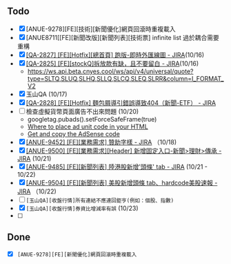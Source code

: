 ## Todo
* [x] [ANUE-9278][FE][技術][新聞優化]網頁回滾時重複載入
* [x] [ANUE8711[[FE][新聞改版][新聞列表][技術票] infinite list 過於耦合需要重構
* [x] [[QA-2827] [FE][Hotfix][總首頁] 跑版-即時外匯線圖 - JIRA](https://cnyesrd.atlassian.net/browse/QA-2827)(10/16)
* [x] [[QA-2825] [FE][stockQ]拆放款有缺，且不要留白 - JIRA](https://cnyesrd.atlassian.net/browse/QA-2825)(10/16)
	* https://ws.api.beta.cnyes.cool/ws/api/v4/universal/quote?type=SLTQ,SLUQ,SLHQ,SLLQ,SLCQ,SLEQ,SLRR&column=I_FORMAT_V2 
* [x] 玉山QA (10/17)
* [x] [[QA-2828] [FE][Hotfix] 麵包屑導引錯誤導致404（新聞-ETF） - JIRA](https://cnyesrd.atlassian.net/browse/QA-2828)
* [ ] 檢查虛擬貨幣頁面廣告不出來問題 (10/20)
	* googletag.pubads().setForceSafeFrame(true)
	* [Where to place ad unit code in your HTML](https://support.google.com/adsense/answer/9190028)
	* [Get and copy the AdSense code](https://support.google.com/adsense/answer/9274019)
* [x] [[ANUE-9452] [FE][業務需求] 贊助字樣 - JIRA](https://cnyesrd.atlassian.net/browse/ANUE-9452) （10/18)
* [x] [[ANUE-9500] [FE][業務需求][Header] 新增固定入口-新聞>理財>傳承 - JIRA](https://cnyesrd.atlassian.net/browse/ANUE-9500) (10/21)
* [x] [[ANUE-9485] [FE][新聞列表] 陸港股新增'頭條' tab - JIRA](https://cnyesrd.atlassian.net/browse/ANUE-9485) (10/21 - 10/22)
* [x] [[ANUE-9504] [FE][新聞列表] 美股新增頭條 tab、hardcode美股速報 - JIRA](https://cnyesrd.atlassian.net/browse/ANUE-9504) （10/22)
* [ ] `[玉山QA][收盤行情]所有連結不應連回鉅亨(例如：個股、指數)`
* [x] `[玉山QA][收盤行情]券資比增減率有誤` (10/23)
* [ ] 

## Done
* [x] `[ANUE-9278][FE][新聞優化]網頁回滾時重複載入`

